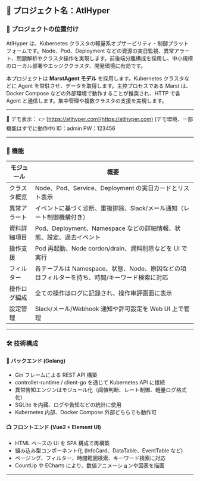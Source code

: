 ## 🧠 プロジェクト名：AtlHyper

### 📌 プロジェクトの位置付け

AtlHyper は、Kubernetes クラスタの軽量系オブザービリティ・制御プラットフォームです。Node、Pod、Deployment などの資源の実日監視、異常アラート、問題解析やクラスタ操作を実現します。前後端分離構成を採用し、中小規模のローカル部署やエッジククラスタ、開発環境に有効です。

本プロジェクトは **MarstAgent モデル** を採用します。Kubernetes クラスタなどに Agent を常駐させ、データを取得します。主控プロセスである Marst は、Docker Compose などの外部環境で動作することが推奨され、HTTP で各 Agent と通信します。集中管理や複数クラスタの支援を実現します。

---

🫭 デモ表示：
👉 [https://atlhyper.com](https://atlhyper.com)
(デモ環境、一部機能はすでに動作中)
ID：admin
PW：123456

---

### 🚀 機能

| モジュール   | 概要                                                                                          |
| ------------ | --------------------------------------------------------------------------------------------- |
| クラスタ概览 | Node、Pod、Service、Deployment の実日カードとリスト表示                                       |
| 異常アラート | イベントに基づく诊断、重複排除、Slack/メール通知（レート制御機構付き）                        |
| 資料詳細項目 | Pod、Deployment、Namespace などの詳細情報、状態、設定、過去イベント                           |
| 操作支援     | Pod 再起動、Node cordon/drain、資料削除などを UI で実行                                       |
| フィルター   | 各テーブルは Namespace、状態、Node、原因などの項目フィルターを持ち、時間/キーワード検索に対応 |
| 操作ログ編成 | 全ての操作はログに記録され、操作审評画面に表示                                                |
| 設定管理     | Slack/メール/Webhook 通知や許可設定を Web UI 上で管理                                         |

---

### 🛠️ 技術構成

#### 🔧 バックエンド (Golang)

- Gin フレームによる REST API 構築
- controller-runtime / client-go を通じて Kubernetes API に接続
- 異常告知エンジンはモジュール化（阈値判断、レート制御、軽量ログ格式化）
- SQLite を内藏、ログや告知などの統計に使用
- Kubernetes 内部、Docker Compose 外部どちらでも動作可

#### 📺 フロントエンド (Vue2 + Element UI)

- HTML ベースの UI を SPA 構成で再構築
- 組み込み型コンポーネント化 (InfoCard、DataTable、EventTable など)
- ページング、フィルター、時間範囲検索、キーワード検索に対応
- CountUp や ECharts により、数値アニメーションや図表を描画

---
